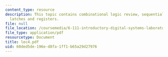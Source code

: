 ```yaml
---
content_type: resource
description: This topic contains combinational logic review, sequential system, flip-flops,
  latches and registers.
file: null
file_location: /coursemedia/6-111-introductory-digital-systems-laboratory-spring-2006/60ded5de196ed8fa1ff1b65a29d27976_lec4.pdf
file_type: application/pdf
resourcetype: Document
title: lec4.pdf
uid: 60ded5de-196e-d8fa-1ff1-b65a29d27976
---
```


